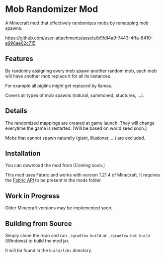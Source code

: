 # Mob Randomizer Mod

A Minecraft mod that effectively randomizes mobs by remapping mob spawns.

https://github.com/user-attachments/assets/b9fdf4a9-7443-4ffa-8410-e996ae62c715

## Features

By randomly assigning every mob spawn another random mob, each mob will have another mob replace it for all its instances.

For example all piglins might get replaced by llamas.

Covers all types of mob spawns (natural, summoned, stuctures, ...).

## Details

The randomized mappings are created at game launch. They will change everytime the game is restarted. [Will be based on world seed soon.]

Mobs that cannot spawn naturally (giant, illusioner, ...) are excluded.

## Installation

You can download the mod from [Coming soon.]

This mod uses Fabric and works with version 1.21.4 of Minecraft. It requires the [Fabric API](https://modrinth.com/mod/fabric-api/) to be present in the mods folder.

## Work in Progress

Older Minecraft versions may be implemented soon.

## Building from Source

Simply clone the repo and run `./gradlew build` or `./gradlew.bat build` (Windows) to build the mod jar.

It will be found in the `build/libs` directory.
